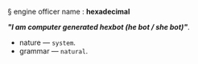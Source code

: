 § engine officer name : **hexadecimal**

_**"I am computer generated hexbot (he bot / she bot)"**_.

- nature — `system`.
- grammar — `natural`.
